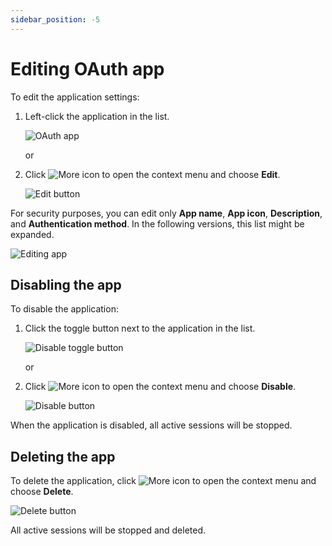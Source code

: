 ```yaml
---
sidebar_position: -5
---
```


# Editing OAuth app

To edit the application settings:

1. Left-click the application in the list.

   ![OAuth app](/assets/images/docspace/oauth-app.png)

   or

2. Click ![More icon](/assets/images/docspace/more-icon.png) to open the context menu and choose **Edit**.

   ![Edit button](/assets/images/docspace/edit-button.png)

For security purposes, you can edit only **App name**, **App icon**, **Description**, and **Authentication method**. In the following versions, this list might be expanded.

![Editing app](/assets/images/docspace/editing-app.png)

## Disabling the app

To disable the application:

1. Click the toggle button next to the application in the list.

   ![Disable toggle button](/assets/images/docspace/disable-toggle-button.png)

   or

2. Click ![More icon](/assets/images/docspace/more-icon.png) to open the context menu and choose **Disable**.

   ![Disable button](/assets/images/docspace/disable-button.png)

When the application is disabled, all active sessions will be stopped.

## Deleting the app

To delete the application, click ![More icon](/assets/images/docspace/more-icon.png) to open the context menu and choose **Delete**.

![Delete button](/assets/images/docspace/delete-button.png)

All active sessions will be stopped and deleted.
